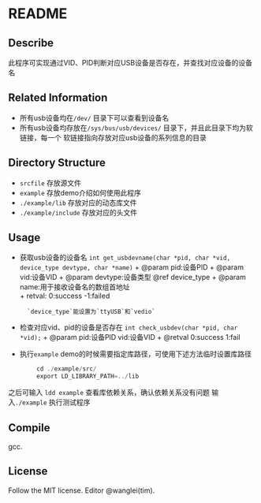 # README
## Describe
此程序可实现通过VID、PID判断对应USB设备是否存在，并查找对应设备的设备名

## Related Information
+ 所有usb设备均在`/dev/` 目录下可以查看到设备名
+ 所有usb设备均存放在`/sys/bus/usb/devices/` 目录下，并且此目录下均为软链接，每一个
软链接指向存放对应usb设备的系列信息的目录

## Directory Structure
+ `srcfile` 存放源文件
+ `example` 存放demo介绍如何使用此程序
+ `./example/lib` 存放对应的动态库文件
+ `./example/include` 存放对应的头文件

## Usage
+ 获取usb设备的设备名
`int get_usbdevname(char *pid, char *vid, device_type devtype, char *name)` 
        + @param pid:设备PID 
        + @param vid:设备VID
        + @param devtype:设备类型 @ref device_type
        + @param name:用于接收设备名的数组首地址   
        + retval: 0:success -1:failed

        `device_type`能设置为`ttyUSB`和`vedio`
        
+ 检查对应vid、pid的设备是否存在
`int check_usbdev(char *pid, char *vid);` 
        + @param pid:设备PID vid:设备VID
        + @retval 0:success 1:fail

+ 执行`example` demo的时候需要指定库路径，可使用下述方法临时设置库路径
```c
        cd ./example/src/
        export LD_LIBRARY_PATH=../lib
```

之后可输入 `ldd example` 查看库依赖关系，确认依赖关系没有问题
输入`./example` 执行测试程序

## Compile
gcc.

## License
Follow the MIT license.
Editor @wanglei(tim).
